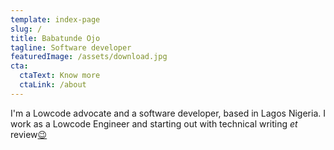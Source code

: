 ```yaml
---
template: index-page
slug: /
title: Babatunde Ojo
tagline: Software developer
featuredImage: /assets/download.jpg
cta:
  ctaText: Know more
  ctaLink: /about
---
```

I'm a Lowcode advocate and a software developer, based in Lagos Nigeria. I work as a Lowcode Engineer and starting out with technical writing *et* review[😉](https://graphemica.com/%F0%9F%98%89)